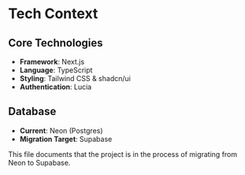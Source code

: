 # Tech Context

## Core Technologies

*   **Framework**: Next.js
*   **Language**: TypeScript
*   **Styling**: Tailwind CSS & shadcn/ui
*   **Authentication**: Lucia

## Database

*   **Current**: Neon (Postgres)
*   **Migration Target**: Supabase

This file documents that the project is in the process of migrating from Neon to Supabase.
